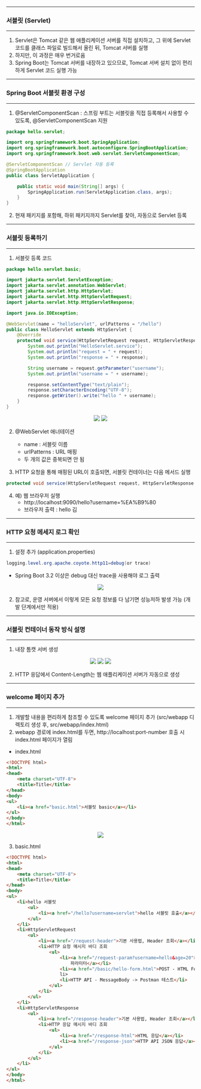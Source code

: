 -----
### 서블릿 (Servlet)
-----
1. Servlet은 Tomcat 같은 웹 애플리케이션 서버를 직접 설치하고, 그 위에 Servlet 코드를 클래스 파일로 빌드해서 올린 뒤, Tomcat 서버를 실행
2. 하지만, 이 과정은 매우 번거로움
3. Spring Boot는 Tomcat 서버를 내장하고 있으므로,  Tomcat 서버 설치 없이 편리하게 Servlet 코드 실행 가능

-----
### Spring Boot 서블릿 환경 구성
-----
1. @ServletComponentScan : 스프링 부트는 서블릿을 직접 등록해서 사용할 수 있도록, @ServletComponentScan 지원
```java
package hello.servlet;

import org.springframework.boot.SpringApplication;
import org.springframework.boot.autoconfigure.SpringBootApplication;
import org.springframework.boot.web.servlet.ServletComponentScan;

@ServletComponentScan // Servlet 자동 등록
@SpringBootApplication
public class ServletApplication {

	public static void main(String[] args) {
		SpringApplication.run(ServletApplication.class, args);
	}
}
```


2. 현재 패키지를 포함해, 하위 패키지까지 Servlet를 찾아, 자동으로 Servlet 등록

-----
### 서블릿 등록하기
-----
1. 서블릿 등록 코드
```java
package hello.servlet.basic;

import jakarta.servlet.ServletException;
import jakarta.servlet.annotation.WebServlet;
import jakarta.servlet.http.HttpServlet;
import jakarta.servlet.http.HttpServletRequest;
import jakarta.servlet.http.HttpServletResponse;

import java.io.IOException;

@WebServlet(name = "helloServlet", urlPatterns = "/hello")
public class HelloServlet extends HttpServlet {
    @Override
    protected void service(HttpServletRequest request, HttpServletResponse response) throws ServletException, IOException {
        System.out.println("HelloServlet.service");
        System.out.println("request = " + request);
        System.out.println("response = " + response);

        String username = request.getParameter("username");
        System.out.println("username = " + username);

        response.setContentType("text/plain");
        response.setCharacterEncoding("UTF-8");
        response.getWriter().write("hello " + username);
    }
}
```

<div align="center">
<img src="https://github.com/sooyounghan/Spring/assets/34672301/aa305547-30c1-4f1b-ad81-37fa1f70dffc">
<img src="https://github.com/sooyounghan/Spring/assets/34672301/d3838fe8-506c-4a97-98a8-d78b01e7e8c3">
</div>

2. @WebServlet 애너테이션
   - name : 서블릿 이름
   - urlPatterns : URL 매핑
   - 두 개의 값은 중복되면 안 됨

3. HTTP 요청을 통해 매핑된 URL이 호출되면, 서블릿 컨테이너는 다음 메서드 실행
```java
protected void service(HttpServletRequest request, HttpServletResponse response)
```

4. 예) 웹 브라우저 실행
   - http://localhost:9090/hello?username=%EA%B9%80
   - 브라우저 출력 : hello 김

-----
### HTTP 요청 메세지 로그 확인
-----
1. 설정 추가 (application.properties)
```java
logging.level.org.apache.coyote.http11=debug(or trace)
```
  - Spring Boot 3.2 이상은 debug 대신 trace을 사용해야 로그 출력

<div align="center">
<img src="https://github.com/sooyounghan/Spring/assets/34672301/26c27eef-876c-48d2-9672-8ca76f2a242d">
</div>

2. 참고로, 운영 서버에서 이렇게 모든 요청 정보를 다 남기면 성능저하 발생 가능 (개발 단계에서만 적용)

-----
### 서블릿 컨테이너 동작 방식 설명
-----
1. 내장 톰캣 서버 생성
<div align="center">
<img src="https://github.com/sooyounghan/Spring/assets/34672301/0bf26827-dc1a-48d9-a850-577a2e32fcd2">
<img src="https://github.com/sooyounghan/Spring/assets/34672301/a8435100-acf0-4dea-b4e0-3ec98f54bd69">
<img src="https://github.com/sooyounghan/Spring/assets/34672301/61dc50bb-95cc-44d4-a055-d2611d12a748">
</div>

2. HTTP 응답에서 Content-Length는 웹 애플리케이션 서버가 자동으로 생성

-----
### welcome 페이지 추가
-----
1. 개발할 내용을 편리하게 참조할 수 있도록 welcome 페이지 추가 (src/webapp 디렉토리 생성 후, src/webapp/index.html)
2. webapp 경로에 index.html를 두면, http://localhost:port-number 호출 시 index.html 페이지가 열림
  - index.html
```html
<!DOCTYPE html>
<html>
<head>
    <meta charset="UTF-8">
    <title>Title</title>
</head>
<body>
<ul>
    <li><a href="basic.html">서블릿 basic</a></li>
</ul>
</body>
</html>
```

<div align="center">
<img src="https://github.com/sooyounghan/Spring/assets/34672301/b6b6c637-3ac2-4739-ad2f-c2d81b4d9992">
</div>

3. basic.html
```html
<!DOCTYPE html>
<html>
<head>
    <meta charset="UTF-8">
    <title>Title</title>
</head>
<body>
<ul>
    <li>hello 서블릿
        <ul>
            <li><a href="/hello?username=servlet">hello 서블릿 호출</a></li>
        </ul>
    </li>
    <li>HttpServletRequest
        <ul>
            <li><a href="/request-header">기본 사용법, Header 조회</a></li>
            <li>HTTP 요청 메시지 바디 조회
                <ul>
                    <li><a href="/request-param?username=hello&age=20">GET - 쿼리
                        파라미터</a></li>
                    <li><a href="/basic/hello-form.html">POST - HTML Form</a></
                    li>
                    <li>HTTP API - MessageBody -> Postman 테스트</li>
                </ul>
            </li>
        </ul>
    </li>
    <li>HttpServletResponse
        <ul>
            <li><a href="/response-header">기본 사용법, Header 조회</a></li>
            <li>HTTP 응답 메시지 바디 조회
                <ul>
                    <li><a href="/response-html">HTML 응답</a></li>
                    <li><a href="/response-json">HTTP API JSON 응답</a></li>
                </ul>
            </li>
        </ul>
    </li>
</ul>
</body>
</html>
```
